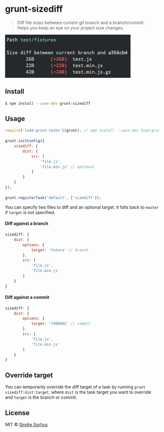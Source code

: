 # grunt-sizediff

> Diff file sizes between current git branch and a branch/commit.  
> Helps you keep an eye on your project size changes.

![screenshot](screenshot.png)


## Install

```sh
$ npm install --save-dev grunt-sizediff
```


## Usage

```js
require('load-grunt-tasks')(grunt); // npm install --save-dev load-grunt-tasks

grunt.initConfig({
	sizediff: {
		dist: {
			src: [
				'file.js',
				'file.min.js' // optional
			]
		}
	}
});

grunt.registerTask('default', ['sizediff']);
```

You can specify two files to diff and an optional target. It falls back to `master` if `target` is not specified.


#### Diff against a branch

```js
sizediff: {
	dist: {
		options: {
			target: 'future' // branch
		},
		src: [
			'file.js',
			'file.min.js'
		]
	}
}
```


#### Diff against a commit

```js
sizediff: {
	dist: {
		options: {
			target: 'fd9b092' // commit
		},
		src: [
			'file.js',
			'file.min.js'
		]
	}
}
```

## Override target

You can temporarily override the diff target of a task by running `grunt sizediff:dist:target`, where `dist` is the task target you want to override and `target` is the branch or commit.


## License

MIT © [Sindre Sorhus](http://sindresorhus.com)
